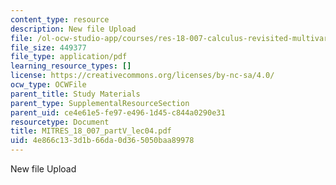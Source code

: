 ```yaml
---
content_type: resource
description: New file Upload
file: /ol-ocw-studio-app/courses/res-18-007-calculus-revisited-multivariable-calculus-fall-2011/4e866c133d1b66da0d365050baa89978_MITRES_18_007_partV_lec04.pdf
file_size: 449377
file_type: application/pdf
learning_resource_types: []
license: https://creativecommons.org/licenses/by-nc-sa/4.0/
ocw_type: OCWFile
parent_title: Study Materials
parent_type: SupplementalResourceSection
parent_uid: ce4e61e5-fe97-e496-1d45-c844a0290e31
resourcetype: Document
title: MITRES_18_007_partV_lec04.pdf
uid: 4e866c13-3d1b-66da-0d36-5050baa89978
---
```

New file Upload